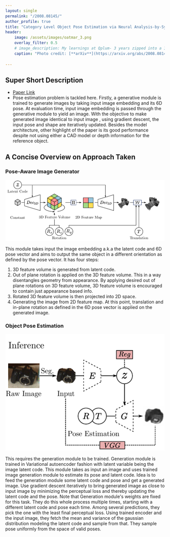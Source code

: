 ```yaml
---
layout: single
permalink: "/2008.08145/"
author_profile: true
title: "Category Level Object Pose Estimation via Neural Analysis-by-Synthesis"
header:
    image: /assets/images/oatmar_3.png
    overlay_filter: 0.5
    # image_description: My learnings at Qplum- 3 years zipped into a 10 min read
    caption: "Photo credit: [**arXiv**](https://arxiv.org/abs/2008.08145)"

---
```

## Super Short Description
* [Paper Link](https://arxiv.org/abs/2008.08145)
* Pose estimation problem is tackled here. Firstly, a generative module is trained to generate images by taking input image embedding and its 6D pose. At evaluation time, input image embedding is passed through the generative module  to yield an image. With the objective to make generated image identical to input image , using gradient descent, the input pose and shape are iteratively updated. Besides the model architecture, other highlight of the paper is its good performance despite not using either a CAD model or depth information for the reference object.

## A Concise Overview on Approach Taken
### Pose-Aware Image Generator
<img src="../assets/images/oatmar_1.png" alt="drawing"
title="Credits: https://arxiv.org/abs/2008.08145 "/>

This module takes input the image embedding a.k.a the latent code and 6D pose vector and aims to output the same object in a different orientation as defined by the pose vector. It has four steps:
1. 3D feature volume is generated from latent code.
2. Out of plane rotation is applied on the 3D feature volume. This in a way disentangles geometry from appearance. By applying desired out of plane rotations on 3D feature volume, 3D feature volume  is encouraged to contain just appearance based info.
3. Rotated 3D feature volume is then projected into 2D space.
4. Generating the image from 2D feature map. At this point, translation and in-plane rotation as defined in the 6D pose vector is applied on the generated image.

### Object Pose Estimation
<img src="../assets/images/oatmar_2.png" alt="drawing"
title="Credits: https://arxiv.org/abs/2008.08145 "/>

This requires the generation module to be trained. Generation module is trained in Variational autoencoder fashion with latent variable being the image latent code. This module takes as input an image and uses trained image generation module to estimate its pose and latent code. Idea is to feed the generation module some latent code and pose and get a generated image. Use gradient descent iteratively to bring generated image as close to input image by minimizing the perceptual loss and thereby updating the latent code and the pose. Note that Generation module's weights are fixed for this task. They do this whole process multiple times, starting with a different latent code and pose each time. Among several predictions, they pick the one with the least final perceptual loss. Using trained encoder and the input image, they fetch the mean and variance of the gaussian distribution modeling the latent code and sample from that. They sample pose uniformly from the space of valid poses.

